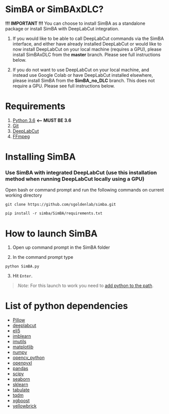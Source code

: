 # SimBA or SimBAxDLC?
**!!! IMPORTANT !!!**
You can choose to install SimBA as a standalone package or install SimBA with DeepLabCut integration.  

1) If you would like to be able to call DeepLabCut commands via the SimBA interface, and either have already installed DeepLabCut or would like to now install DeepLabCut on your local machine (requires a GPU), please install SimBAxDLC from the **master** branch.  Please see full instructions below.

2) If you do not want to use DeepLabCut on your local machine, and instead use Google Colab or have DeepLabCut installed elsewhere, please install SimBA from the **SimBA_no_DLC** branch. This does not require a GPU. Please see full instructions below.

# Requirements
1. [Python 3.6](https://www.python.org/downloads/release/python-360/)  **<-- MUST BE 3.6**
2. [Git](https://git-scm.com/downloads) 
3. [DeepLabCut](https://github.com/AlexEMG/DeepLabCut/blob/master/docs/installation.md)
4. [FFmpeg](https://m.wikihow.com/Install-FFmpeg-on-Windows)

# Installing SimBA 

### Use SimBA with integrated DeepLabCut (use this installation method when running DeepLabCut locally using a GPU)  
Open bash or command prompt and run the following commands on current working directory

```
git clone https://github.com/sgoldenlab/simba.git

pip install -r simba/SimBA/requirements.txt
```

# How to launch SimBA

1. Open up command prompt in the SimBA folder

2. In the command prompt type
```
python SimBA.py
```
3. Hit `Enter`.

>*Note:* For this launch to work you need to [add python to the path](https://datatofish.com/add-python-to-windows-path/). 

# List of python dependencies
* [Pillow](https://github.com/python-pillow/Pillow)
* [deeplabcut](https://github.com/AlexEMG/DeepLabCut)
* [eli5](https://github.com/TeamHG-Memex/eli5)
* [imblearn](https://github.com/scikit-learn-contrib/imbalanced-learn/tree/master/imblearn)
* [imutils](https://github.com/jrosebr1/imutils)
* [matplotlib](https://github.com/matplotlib/matplotlib)
* [numpy](https://github.com/numpy/numpy)
* [opencv_python](https://github.com/skvark/opencv-python)
* [openpyxl](https://github.com/chronossc/openpyxl)
* [pandas](https://github.com/pandas-dev/pandas)
* [scipy](https://github.com/scipy/scipy)
* [seaborn](https://github.com/mwaskom/seaborn)
* [sklearn](https://github.com/scikit-learn/scikit-learn)
* [tabulate](https://bitbucket.org/astanin/python-tabulate/src/master/)
* [tqdm](https://github.com/tqdm/tqdm)
* [xgboost](https://github.com/dmlc/xgboost)
* [yellowbrick](https://github.com/DistrictDataLabs/yellowbrick)
